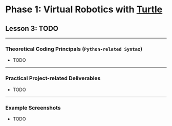 # Phase 1: Virtual Robotics with [Turtle](https://docs.python.org/3/library/turtle.html)
## Lesson 3: TODO
---
### Theoretical Coding Principals (`Python-related Syntax`)
* TODO
---
### Practical Project-related Deliverables
* TODO
---
### Example Screenshots
* TODO